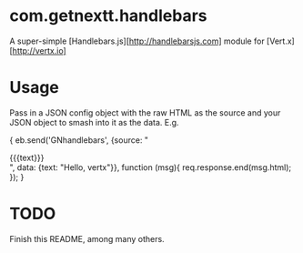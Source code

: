 # com.getnextt.handlebars

A super-simple [Handlebars.js][http://handlebarsjs.com] module for [Vert.x][http://vertx.io]

# Usage

Pass in a JSON config object with the raw HTML as the source and your JSON object to smash into it as the data. E.g.

{
eb.send('GNhandlebars', {source: "<div>{{{text}}}</div>", data: {text: "Hello, vertx"}}, function (msg){
	req.response.end(msg.html);
});
}

# TODO

Finish this README, among many others.